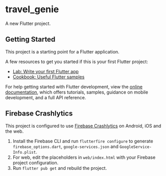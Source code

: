 # travel_genie

A new Flutter project.

## Getting Started

This project is a starting point for a Flutter application.

A few resources to get you started if this is your first Flutter project:

- [Lab: Write your first Flutter app](https://docs.flutter.dev/get-started/codelab)
- [Cookbook: Useful Flutter samples](https://docs.flutter.dev/cookbook)

For help getting started with Flutter development, view the
[online documentation](https://docs.flutter.dev/), which offers tutorials,
samples, guidance on mobile development, and a full API reference.

## Firebase Crashlytics

This project is configured to use [Firebase Crashlytics](https://firebase.google.com/products/crashlytics) on Android, iOS and the web.

1. Install the Firebase CLI and run `flutterfire configure` to generate `firebase_options.dart`, `google-services.json` and `GoogleService-Info.plist`.
2. For web, edit the placeholders in `web/index.html` with your Firebase project configuration.
3. Run `flutter pub get` and rebuild the project.

